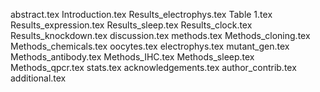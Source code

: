 abstract.tex
Introduction.tex
Results_electrophys.tex
Table 1.tex
Results_expression.tex
Results_sleep.tex
Results_clock.tex
Results_knockdown.tex
discussion.tex
methods.tex
Methods_cloning.tex
Methods_chemicals.tex
oocytes.tex
electrophys.tex
mutant_gen.tex
Methods_antibody.tex
Methods_IHC.tex
Methods_sleep.tex
Methods_qpcr.tex
stats.tex
acknowledgements.tex
author_contrib.tex
additional.tex